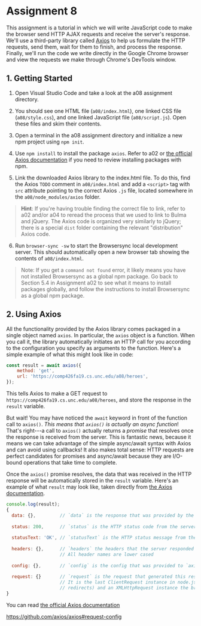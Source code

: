 # Assignment 8

This assignment is a tutorial in which we will write JavaScript code to make the browser send HTTP AJAX requests and receive the server's response. We'll use a third-party library called [Axios](https://github.com/axios/axios) to help us formulate the HTTP requests, send them, wait for them to finish, and process the response. Finally, we'll run the code we write directly in the Google Chrome browser and view the requests we make through Chrome's DevTools window.


## 1. Getting Started

1. Open Visual Studio Code and take a look at the a08 assignment directory.

2. You should see one HTML file (`a08/index.html`), one linked CSS file (`a08/style.css`), and one linked JavaScript file (`a08/script.js`). Open these files and skim their contents. 

3. Open a terminal in the a08 assignment directory and initialize a new npm project using `npm init`.

4. Use `npm install` to install the package `axios`. Refer to a02 or [the official Axios documentation](https://github.com/axios/axios#installing) if you need to review installing packages with npm.

5. Link the downloaded Axios library to the index.html file. To do this, find the Axios `TODO` comment in `a08/index.html` and add a `<script>` tag with `src` attribute pointing to the correct Axios `.js` file, located somewhere in the `a08/node_modules/axios` folder.

> **Hint**: If you're having trouble finding the correct file to link, refer to a02 and/or a04 to reread the process that we used to link to Bulma and jQuery. The Axios code is organized very similarly to jQuery; there is a special `dist` folder containing the relevant "distribution" Axios code.

6. Run `browser-sync -sw` to start the Browsersync local development server. This should automatically open a new browser tab showing the contents of `a08/index.html`.

> Note: If you get a `command not found` error, it likely means you have not installed Browsersync as a global npm package. Go back to Section 5.4 in Assignment a02 to see what it means to install packages globally, and follow the instructions to install Browsersync as a global npm package.


## 2. Using Axios

All the functionality provided by the Axios library comes packaged in a single object named `axios`. In particular, the `axios` object is a function. When you call it, the library automatically initiates an HTTP call for you according to the configuration you specify as arguments to the function. Here's a simple example of what this might look like in code:

```javascript
const result = await axios({
    method: 'get',
    url: 'https://comp426fa19.cs.unc.edu/a08/heroes',
});
```

This tells Axios to make a GET request to `https://comp426fa19.cs.unc.edu/a08/heroes`, and store the response in the `result` variable.

But wait! You may have noticed the `await` keyword in front of the function call to `axios()`. *This means that `axios()` is actually an async function*! That's right---a call to `axios()` actually returns a *promise* that resolves once the response is received from the server. This is fantastic news, because it means we can take advantage of the simple async/await syntax with Axios and can avoid using callbacks! It also makes total sense: HTTP requests are perfect candidates for promises and async/await because they are I/O-bound operations that take time to complete.

Once the `axios()` promise resolves, the data that was received in the HTTP response will be automatically stored in the `result` variable. Here's an example of what `result` may look like, taken directly from [the Axios documentation](https://github.com/axios/axios#response-schema).

```javascript
console.log(result);
{
  data: {},         // `data` is the response that was provided by the server
  
  status: 200,      // `status` is the HTTP status code from the server response
  
  statusText: 'OK', // `statusText` is the HTTP status message from the server response
  
  headers: {},      // `headers` the headers that the server responded with
                    // All header names are lower cased
               
  config: {},       // `config` is the config that was provided to `axios` for the request
  
  request: {}       // `request` is the request that generated this response
                    // It is the last ClientRequest instance in node.js (in
                    // redirects) and an XMLHttpRequest instance the browser
}
```

You can read [the official Axios documentation]([https://github.com/axios/axios](https://github.com/axios/axios))

https://github.com/axios/axios#request-config